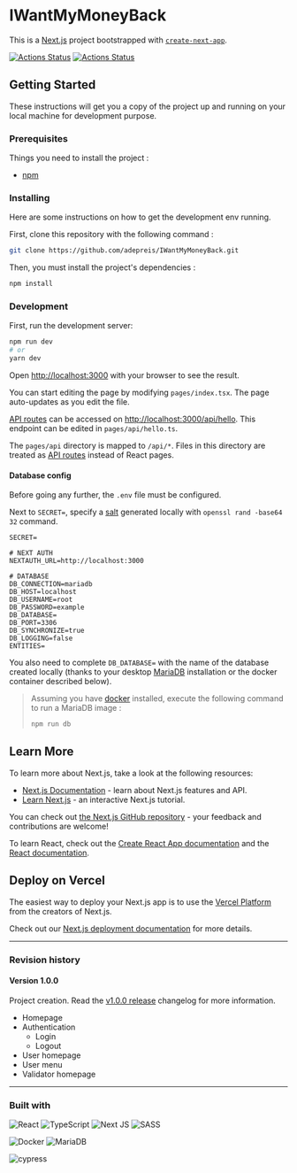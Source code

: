 # IWantMyMoneyBack

This is a [Next.js](https://nextjs.org/) project bootstrapped with [`create-next-app`](https://github.com/vercel/next.js/tree/canary/packages/create-next-app).

[![Actions Status](https://github.com/adepreis/IWantMyMoneyBack/workflows/Main%20workflow/badge.svg)](https://github.com/adepreis/IWantMyMoneyBack/actions)
[![Actions Status](https://github.com/adepreis/IWantMyMoneyBack/workflows/CodeQL/badge.svg)](https://github.com/adepreis/IWantMyMoneyBack/actions)

## Getting Started

These instructions will get you a copy of the project up and running on your local machine for development purpose.

### Prerequisites

Things you need to install the project :

- [npm][10]

### Installing

Here are some instructions on how to get the development env running.

First, clone this repository with the following command :

```bash
git clone https://github.com/adepreis/IWantMyMoneyBack.git
```

Then, you must install the project's dependencies :

```bash
npm install
```

### Development

First, run the development server:

```bash
npm run dev
# or
yarn dev
```

Open [http://localhost:3000](http://localhost:3000) with your browser to see the result.

You can start editing the page by modifying `pages/index.tsx`. The page auto-updates as you edit the file.

[API routes](https://nextjs.org/docs/api-routes/introduction) can be accessed on [http://localhost:3000/api/hello](http://localhost:3000/api/hello). This endpoint can be edited in `pages/api/hello.ts`.

The `pages/api` directory is mapped to `/api/*`. Files in this directory are treated as [API routes](https://nextjs.org/docs/api-routes/introduction) instead of React pages.

#### Database config

Before going any further, the `.env` file must be configured.

Next to `SECRET=`, specify a [salt](https://en.wikipedia.org/wiki/Salt_(cryptography)) generated locally with `openssl rand -base64 32` command.

```
SECRET=

# NEXT AUTH
NEXTAUTH_URL=http://localhost:3000

# DATABASE
DB_CONNECTION=mariadb
DB_HOST=localhost
DB_USERNAME=root
DB_PASSWORD=example
DB_DATABASE=
DB_PORT=3306
DB_SYNCHRONIZE=true
DB_LOGGING=false
ENTITIES=
```

You also need to complete `DB_DATABASE=` with the name of the database created locally (thanks to your desktop [MariaDB](https://mariadb.org/) installation or the docker container described below).

> Assuming you have [docker](https://docs.docker.com/get-docker/) installed, execute the following command to run a MariaDB image :
> 
> ```bash
> npm run db
> ```

## Learn More

To learn more about Next.js, take a look at the following resources:

- [Next.js Documentation](https://nextjs.org/docs) - learn about Next.js features and API.
- [Learn Next.js](https://nextjs.org/learn) - an interactive Next.js tutorial.

You can check out [the Next.js GitHub repository](https://github.com/vercel/next.js/) - your feedback and contributions are welcome!

To learn React, check out the [Create React App documentation][20] and the [React documentation](https://reactjs.org/).


## Deploy on Vercel

The easiest way to deploy your Next.js app is to use the [Vercel Platform](https://vercel.com/new?utm_medium=default-template&filter=next.js&utm_source=create-next-app&utm_campaign=create-next-app-readme) from the creators of Next.js.

Check out our [Next.js deployment documentation](https://nextjs.org/docs/deployment) for more details.

---

### Revision history

#### Version 1.0.0

Project creation. Read the [v1.0.0 release][30] changelog for more information.

- Homepage
- Authentication
	- Login
	- Logout
- User homepage
- User menu
- Validator homepage

---

### Built with

![React](https://img.shields.io/badge/react-%2320232a.svg?style=for-the-badge&logo=react&logoColor=%2361DAFB)
![TypeScript](https://img.shields.io/badge/typescript-%23007ACC.svg?style=for-the-badge&logo=typescript&logoColor=white)
![Next JS](https://img.shields.io/badge/Next-black?style=for-the-badge&logo=next.js&logoColor=white)
![SASS](https://img.shields.io/badge/SASS-hotpink.svg?style=for-the-badge&logo=SASS&logoColor=white)
<!-- Mantine ? -->

![Docker](https://img.shields.io/badge/docker-%230db7ed.svg?style=for-the-badge&logo=docker&logoColor=white)
![MariaDB](https://img.shields.io/badge/MariaDB-003545?style=for-the-badge&logo=mariadb&logoColor=white)

![cypress](https://img.shields.io/badge/-cypress-%23E5E5E5?style=for-the-badge&logo=cypress&logoColor=058a5e)

[10]: https://www.npmjs.com/get-npm
[20]: https://facebook.github.io/create-react-app/docs/getting-started
[30]: https://github.com/0xWryth/Projet-GL/releases/tag/v1.0.0